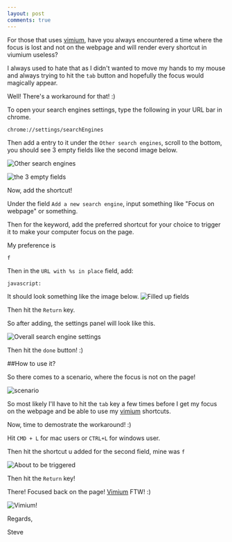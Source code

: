 ```yaml
---
layout: post
comments: true
---
```

For those that uses [vimium](https://chrome.google.com/webstore/detail/vimium/dbepggeogbaibhgnhhndojpepiihcmeb?hl=en), have you always encountered a time where the focus is lost and not on the webpage and will render every shortcut in viumium useless?

I always used to hate that as I didn't wanted to move my hands to my mouse and always trying to hit the `tab` button and hopefully the focus would magically appear.

Well! There's a workaround for that! :)

To open your search engines settings, type the following in your URL bar in chrome.

    chrome://settings/searchEngines

Then add a entry to it under the `Other search engines`, scroll to the bottom, you should see 3 empty fields like the second image below.

![Other search engines](http://i.imgur.com/vlN3UNz.png)

![the 3 empty fields](http://i.imgur.com/biKdvo2.png)

Now, add the shortcut!

Under the field `Add a new search engine`, input something like "Focus on webpage" or something.

Then for the keyword, add the preferred shortcut for your choice to trigger it to make your computer focus on the page.

My preference is

    f


Then in the `URL with %s in place` field, add:

    javascript:

It should look something like the image below.
![Filled up fields](http://i.imgur.com/IBbDeV4.png)

Then hit the `Return` key.

So after adding, the settings panel will look like this.

![Overall search engine settings](http://i.imgur.com/R0Tkt9r.png)

Then hit the `done` button! :)

##How to use it?

So there comes to a scenario, where the focus is not on the page!

![scenario](http://i.imgur.com/882WSh4.png)

So most likely I'll have to hit the `tab` key a few times before I get my focus on the webpage and be able to use my [vimium](https://chrome.google.com/webstore/detail/vimium/dbepggeogbaibhgnhhndojpepiihcmeb?hl=en) shortcuts.

Now, time to demostrate the workaround! :)

Hit `CMD + L` for mac users or `CTRL+L` for windows user.

Then hit the shortcut u added for the second field, mine was `f`

![About to be triggered](http://i.imgur.com/5BWQUnN.png)

Then hit the `Return` key!

There! Focused back on the page! [Vimium](https://chrome.google.com/webstore/detail/vimium/dbepggeogbaibhgnhhndojpepiihcmeb?hl=en) FTW! :)

![Vimium!](http://i.imgur.com/ddb7rPu.png)

Regards,

Steve

